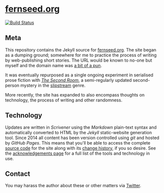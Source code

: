# [fernseed.org](http://fernseed.org/)

[![Build Status](https://travis-ci.org/fernseed/fernseed.github.io.svg?branch=master)](https://travis-ci.org/fernseed/fernseed.github.io)

## Meta
This repository contains the Jekyll source for [fernseed.org](http://fernseed.org). The site began as a dumping ground; somewhere for me to practice the process of writing by web-publishing short stories. The URL would be known to no-one but myself and the domain name was [a bit of a pun](http://en.wikipedia.org/wiki/Fern#Folklore). 

It was eventually repurposed as a single ongoing experiment in serialised prose fiction with [*The Second Room*](https://github.com/fernseed/fernseed.github.io/tree/master/fiction/the-second-room/_posts), a semi-regularly updated second-person mystery in the [slipstream](http://en.wikipedia.org/wiki/Slipstream_(genre)) genre.

More recently, the site has expanded to also encompass thoughts on technology, the process of writing and other randomness.

## Technology
Updates are written in *Scrivener* using the *Markdown* plain-text syntax and automatically converted to HTML by the *Jekyll* static-website generation tool. Since 2014 all content has been version controlled using *git* and hosted by *GitHub Pages*. This means that you'll be able to access the complete [source code](https://github.com/fernseed/fernseed.github.io) for the site along with its [change history](https://github.com/fernseed/fernseed.github.io/commits/master), if you so desire. See the [acknowledgements page](http://fernseed.org/meta/acknowledgements/) for a full list of the tools and technology in use. 

## Contact
You may harass the author about these or other matters via [Twitter](https://twitter.com/dmcgk/).
